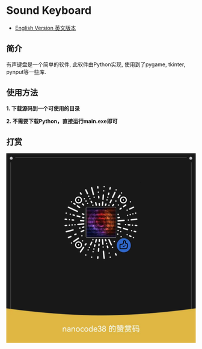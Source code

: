 # Sound Keyboard
- [English Version 英文版本](./README.md)

## 简介
有声键盘是一个简单的软件, 此软件由Python实现, 使用到了pygame, tkinter, pynput等一些库.

## 使用方法
**1. 下载源码到一个可使用的目录**

**2. 不需要下载Python，直接运行main.exe即可**

## 打赏

![Preview](images\support.png)